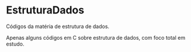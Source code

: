# EstruturaDados
Códigos da matéria de estrutura de dados.

Apenas alguns códigos em C sobre estrutura de dados, com foco total em estudo.
